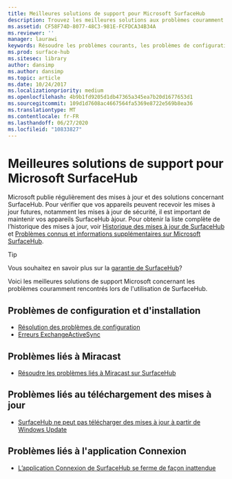 ```yaml
---
title: Meilleures solutions de support pour Microsoft SurfaceHub
description: Trouvez les meilleures solutions aux problèmes couramment rencontrés lors de l’utilisation de SurfaceHub.
ms.assetid: CF58F74D-8077-48C3-981E-FCFDCA34B34A
ms.reviewer: ''
manager: laurawi
keywords: Résoudre les problèmes courants, les problèmes de configuration
ms.prod: surface-hub
ms.sitesec: library
author: dansimp
ms.author: dansimp
ms.topic: article
ms.date: 10/24/2017
ms.localizationpriority: medium
ms.openlocfilehash: 4b9b1fd9205d1db47365a345ea7b20d1677653d1
ms.sourcegitcommit: 109d1d7608ac4667564fa5369e8722e569b8ea36
ms.translationtype: MT
ms.contentlocale: fr-FR
ms.lasthandoff: 06/27/2020
ms.locfileid: "10833827"
---
```

# Meilleures solutions de support pour Microsoft SurfaceHub

Microsoft publie régulièrement des mises à jour et des solutions concernant SurfaceHub. Pour vérifier que vos appareils peuvent recevoir les mises à jour futures, notamment les mises à jour de sécurité, il est important de maintenir vos appareils SurfaceHub àjour. Pour obtenir la liste complète de l’historique des mises à jour, voir [Historique des mises à jour de SurfaceHub](https://www.microsoft.com/surface/support/surface-hub/surface-hub-update-history) et [Problèmes connus et informations supplémentaires sur Microsoft SurfaceHub](https://support.microsoft.com/help/4025643).

>[!TIP]
>Vous souhaitez en savoir plus sur la [garantie de SurfaceHub](https://support.microsoft.com/help/4040687/surface-surface-documents)?

Voici les meilleures solutions de support Microsoft concernant les problèmes couramment rencontrés lors de l'utilisation de SurfaceHub.

## Problèmes de configuration et d'installation

- [Résolution des problèmes de configuration](troubleshoot-surface-hub.md#setup-troubleshooting)
- [Erreurs ExchangeActiveSync](troubleshoot-surface-hub.md#exchange-activesync-errors)

## Problèmes liés à Miracast

- [Résoudre les problèmes liés à Miracast sur SurfaceHub](miracast-troubleshooting.md)
 
## Problèmes liés au téléchargement des mises à jour

- [SurfaceHub ne peut pas télécharger des mises à jour à partir de Windows Update](https://support.microsoft.com/help/3191418/surface-hub-can-t-download-updates-from-windows-update)

## Problèmes liés à l'application Connexion

- [L’application Connexion de SurfaceHub se ferme de façon inattendue](https://support.microsoft.com/help/3157417/the-connect-app-in-surface-hub-exits-unexpectedly)


 


 





